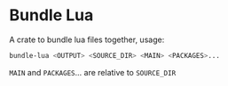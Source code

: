# Bundle Lua

A crate to bundle lua files together, usage:

```bash
bundle-lua <OUTPUT> <SOURCE_DIR> <MAIN> <PACKAGES>...
```

`MAIN` and `PACKAGES`... are relative to `SOURCE_DIR`
